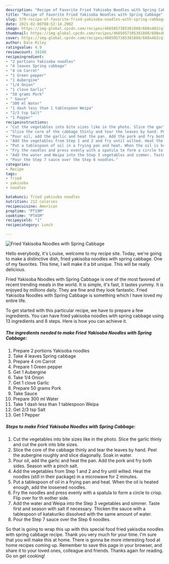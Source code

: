 ```yaml
---
description: "Recipe of Favorite Fried Yakisoba Noodles with Spring Cabbage"
title: "Recipe of Favorite Fried Yakisoba Noodles with Spring Cabbage"
slug: 579-recipe-of-favorite-fried-yakisoba-noodles-with-spring-cabbage
date: 2021-02-06T08:52:14.290Z
image: https://img-global.cpcdn.com/recipes/4665057385381888/680x482cq70/fried-yakisoba-noodles-with-spring-cabbage-recipe-main-photo.jpg
thumbnail: https://img-global.cpcdn.com/recipes/4665057385381888/680x482cq70/fried-yakisoba-noodles-with-spring-cabbage-recipe-main-photo.jpg
cover: https://img-global.cpcdn.com/recipes/4665057385381888/680x482cq70/fried-yakisoba-noodles-with-spring-cabbage-recipe-main-photo.jpg
author: Dale Riley
ratingvalue: 4.9
reviewcount: 38148
recipeingredient:
- "2 portions Yakisoba noodles"
- "4 leaves Spring cabbage"
- "4 cm Carrot"
- "1 Green pepper"
- "1 Aubergine"
- "1/4 Onion"
- "1 clove Garlic"
- "50 grams Pork"
- " Sauce"
- "300 ml Water"
- "1 dash less than 1 tablespoon Weipa"
- "2/3 tsp Salt"
- "1 Pepper"
recipeinstructions:
- "Cut the vegetables into bite sizes like in the photo. Slice the garlic thinly and cut the pork into bite sizes."
- "Slice the core of the cabbage thinly and tear the leaves by hand. Peel the aubergine roughly and slice diagonally. Soak in water."
- "Pour oil, add the garlic and heat the pan. Add the pork and fry both sides. Season with a pinch salt."
- "Add the vegetables from Step 1 and 2 and fry until wilted. Heat the noodles (still in their package) in a microwave for 2 minutes."
- "Put a tablespoon of oil in a frying pan and heat. When the oil is heated enough, add the loosened noodles."
- "Fry the noodles and press evenly with a spatula to form a circle to crisp. Flip over for th eother side."
- "Add the water and Weipa into the Step 3 vegetables and simmer. Taste first and season with salt if necessary. Thicken the sauce with a tablespoon of katakuriko dissolved with the same amount of water."
- "Pour the Step 7 sauce over the Step 6 noodles."
categories:
- Recipe
tags:
- fried
- yakisoba
- noodles

katakunci: fried yakisoba noodles 
nutrition: 212 calories
recipecuisine: American
preptime: "PT19M"
cooktime: "PT45M"
recipeyield: "1"
recipecategory: Lunch

---
```



![Fried Yakisoba Noodles with Spring Cabbage](https://img-global.cpcdn.com/recipes/4665057385381888/680x482cq70/fried-yakisoba-noodles-with-spring-cabbage-recipe-main-photo.jpg)

Hello everybody, it's Louise, welcome to my recipe site. Today, we're going to make a distinctive dish, fried yakisoba noodles with spring cabbage. One of my favorites. This time, I will make it a bit unique. This will be really delicious.

Fried Yakisoba Noodles with Spring Cabbage is one of the most favored of recent trending meals in the world. It is simple, it's fast, it tastes yummy. It is enjoyed by millions daily. They are fine and they look fantastic. Fried Yakisoba Noodles with Spring Cabbage is something which I have loved my entire life.




To get started with this particular recipe, we have to prepare a few ingredients. You can have fried yakisoba noodles with spring cabbage using 13 ingredients and 8 steps. Here is how you can achieve it.

<!--inarticleads1-->

##### The ingredients needed to make Fried Yakisoba Noodles with Spring Cabbage:

1. Prepare 2 portions Yakisoba noodles
1. Take 4 leaves Spring cabbage
1. Prepare 4 cm Carrot
1. Prepare 1 Green pepper
1. Get 1 Aubergine
1. Take 1/4 Onion
1. Get 1 clove Garlic
1. Prepare 50 grams Pork
1. Take  Sauce
1. Prepare 300 ml Water
1. Take 1 dash less than 1 tablespoon Weipa
1. Get 2/3 tsp Salt
1. Get 1 Pepper




<!--inarticleads2-->

##### Steps to make Fried Yakisoba Noodles with Spring Cabbage:

1. Cut the vegetables into bite sizes like in the photo. Slice the garlic thinly and cut the pork into bite sizes.
1. Slice the core of the cabbage thinly and tear the leaves by hand. Peel the aubergine roughly and slice diagonally. Soak in water.
1. Pour oil, add the garlic and heat the pan. Add the pork and fry both sides. Season with a pinch salt.
1. Add the vegetables from Step 1 and 2 and fry until wilted. Heat the noodles (still in their package) in a microwave for 2 minutes.
1. Put a tablespoon of oil in a frying pan and heat. When the oil is heated enough, add the loosened noodles.
1. Fry the noodles and press evenly with a spatula to form a circle to crisp. Flip over for th eother side.
1. Add the water and Weipa into the Step 3 vegetables and simmer. Taste first and season with salt if necessary. Thicken the sauce with a tablespoon of katakuriko dissolved with the same amount of water.
1. Pour the Step 7 sauce over the Step 6 noodles.




So that is going to wrap this up with this special food fried yakisoba noodles with spring cabbage recipe. Thank you very much for your time. I'm sure that you will make this at home. There is gonna be more interesting food at home recipes coming up. Remember to save this page in your browser, and share it to your loved ones, colleague and friends. Thanks again for reading. Go on get cooking!
